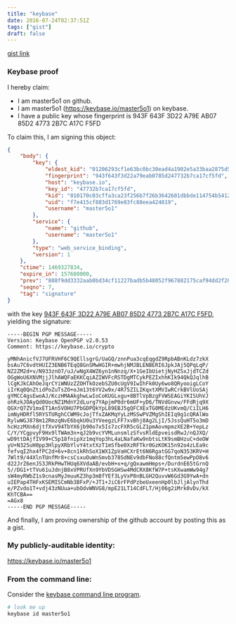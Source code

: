 ```yaml
---
title: "keybase"
date: 2016-07-24T02:37:51Z
tags: ["gist"]
draft: false
---
```

[gist link](https://gist.github.com/ee246668d672385bc451feab8b5bbad9)





### Keybase proof

I hereby claim:

  * I am master5o1 on github.
  * I am master5o1 (https://keybase.io/master5o1) on keybase.
  * I have a public key whose fingerprint is 943F 643F 3D22 A79E AB07  85D2 4773 2B7C A17C F5FD

To claim this, I am signing this object:

```json
{
    "body": {
        "key": {
            "eldest_kid": "01206293cf1e63bc0bc30ead4a1902e5a33baa2875d5dd782fac3edccad162d55dfc0a",
            "fingerprint": "943f643f3d22a79eab0785d247732b7ca17cf5fd",
            "host": "keybase.io",
            "key_id": "47732b7ca17cf5fd",
            "kid": "010170c03cffa3ca23f256b7f26b3642601dbbde114754b541212e21a5712f76280a0a",
            "uid": "f7e415cf883d1769e83fc88eea424819",
            "username": "master5o1"
        },
        "service": {
            "name": "github",
            "username": "master5o1"
        },
        "type": "web_service_binding",
        "version": 1
    },
    "ctime": 1469327834,
    "expire_in": 157680000,
    "prev": "808f9dd3332aab0bd34cf11227badb5b48052f967882175caf94dd2f20c064a8",
    "seqno": 7,
    "tag": "signature"
}
```

with the key [943F 643F 3D22 A79E AB07  85D2 4773 2B7C A17C F5FD](https://keybase.io/master5o1), yielding the signature:

```
-----BEGIN PGP MESSAGE-----
Version: Keybase OpenPGP v2.0.53
Comment: https://keybase.io/crypto

yMNhAnicfVJ7UFRVHF6C9QEllsgrG/UaGQ/znnPua3cqEqgdZ9RpbABnKLdz7zkX
bsAu7C6vdtHUIZ3ENB6TEqQ8GnSMwHGIR+mwhjNMJBLENBERI6JpkJAj5QPqLqP/
NZ2ZM2d+v/N933znO7/uJ/wNgX4WZ6yn1nNnzq/X+1GeIbUietjNyHZSxJjdTCZd
OGgWoU6XNVMjjJlhAWQFaEKKCqiAZIWVFcRSTDgMTCykPEZIxhhKIk94QkQJqlhB
lCgKJkCAhOeJqrCYiWNUzZZOHTkOzebSZU0cUgV9IwIhFk0Uy6wo8QRyooigLCoY
iIrKq0QnZtidPoZuTsZO+oJm13t6YV2w9x/4R75ZILIKqxtXMVIwRCrkBVlUoSAj
gYMCC4gsEwoAJ/KczHMAAkghwLwIoCoKUGLxgu+8BTlVpBzgFVWSEAGiYKISUhVJ
ohRzkJOAyQd0UocNZ1MdnY2dLurg7YApjmP0dr6mUF+yD6/TNVdGnvw/FFdRjq9X
QGXrQ7ZV1mxET1An5VOHU7PbGDPQkYpL89EBJ5gQFCXExTG0MEdzUKvmQ/CiILH6
imNyHDRfl5RYSTURghCCWM9cJojTfxZAKMqYyLzMSSwPVZMgShIEIq9g1cQRAlWo
RylwWGJ878m12RmzqNvE6bqkU0u3YVeegzLFF7xvBhj8Ag2LjI/5JssQuHT5o3mD
hcHzzMXn6djtfXvV94TbYX6jb90o7x5Is7zcFXR5cGLZ1pmAovmpmzXE2B+YepLz
C/Y/YCgpvyF9Hx9lTWAm3n+qJ2b9vcYVMLunsmlzSfvsRldEpveisdRwJ/nQJXQ/
wD9ttDAjfIV99+C5p18fnipXz1mqYop3hL4aLNafaKw9nbtsLtK9smBHzuC+deOW
yU+N325uH0pp3HlpyXRbYlvY4txtXzT1mSfbe0XzRFTkr0GzKOK15n92o4zLEa9c
fefvqI2hx4fPC2d+6v+8cn1kRhSoX1WX1ZpVaHCXrEt6N6RgatGG7qoN353KRV+H
7Wlt9/44XlnTUnfMr8+csCsxuOuWnSmvb378SdNEv9dbFNo88cfQntm5ewPpO8v6
d22JrZ6enJS3JRkPHwTHUq6XVdaAB/evbH+x+q/gQxawmHmps+/DurdnE65tGrnQ
5//DG1+tTVu61uJdnjB8xVPRUfXn9YbVDSGHSw4MdCRX8KfW7P+tsKXwamWw94g7
sW4myRWbZ1s9cnasMyJmuuKZ3hp3m8fYEf3LyVxP8nBLGH2QuvvW6Gd3G9YwA+dn
uIEPap4THFxKSEMISCmNb3BFxP/+JT1+JiC6rFPdPzbeUxeenHp0lbJljAlynThd
e/PZvdo1T+vdj43zNUua+ubOdvWNVG8/mpE21LT14CdFLT/Hj06g2iMrk0vDv/kX
KhTCBA==
=AGx8
-----END PGP MESSAGE-----

```

And finally, I am proving ownership of the github account by posting this as a gist.

### My publicly-auditable identity:

https://keybase.io/master5o1

### From the command line:

Consider the [keybase command line program](https://keybase.io/download).

```bash
# look me up
keybase id master5o1
```


